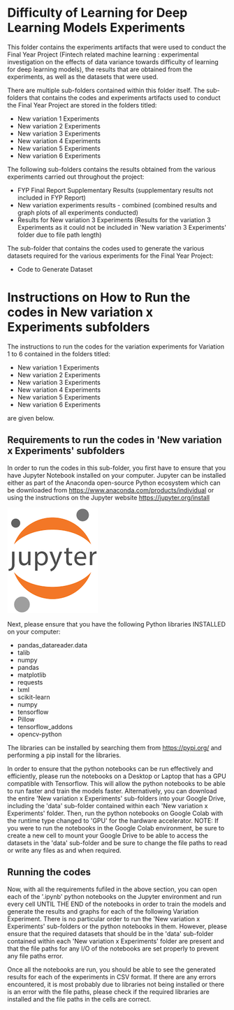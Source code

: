 # Difficulty of Learning for Deep Learning Models Experiments

This folder contains the experiments artifacts that were used to conduct the Final Year Project (Fintech related machine learning : experimental investigation on the effects of data variance towards difficulty of learning for deep learning models), the results that are obtained from the experiments, as well as the datasets that were used. 

There are multiple sub-folders contained within this folder itself. The sub-folders that contains the codes and experiments artifacts used to conduct the Final Year Project are stored in the folders titled:

- New variation 1 Experiments
- New variation 2 Experiments
- New variation 3 Experiments
- New variation 4 Experiments
- New variation 5 Experiments
- New variation 6 Experiments

The following sub-folders contains the results obtained from the various experiments carried out throughout the project:

- FYP Final Report Supplementary Results (supplementary results not included in FYP Report)
- New variation experiments results - combined (combined results and graph plots of all experiments conducted)
- Results for New variation 3 Experiments (Results for the variation 3 Experiments as it could not be included in 'New variation 3 Experiments' folder due to file path length)

The sub-folder that contains the codes used to generate the various datasets required for the various experiments for the Final Year Project:

- Code to Generate Dataset



# Instructions on How to Run the codes in New variation x Experiments subfolders

The instructions to run the codes for the variation experiments for Variation 1 to 6 contained in the folders titled:

- New variation 1 Experiments
- New variation 2 Experiments
- New variation 3 Experiments
- New variation 4 Experiments
- New variation 5 Experiments
- New variation 6 Experiments

are given below.

## Requirements to run the codes in 'New variation x Experiments' subfolders

In order to run the codes in this sub-folder, you first have to ensure that you have Jupyter Notebook installed on your computer. Jupyter can be installed either as part of the 
Anaconda open-source Python ecosystem which can be downloaded from https://www.anaconda.com/products/individual or using the instructions on the Jupyter website 
https://jupyter.org/install

![Image of jupyter](https://github.com/ShearmanChua/Difficulty-in-Deep-Learning/blob/main/images/jupyter.png)


Next, please ensure that you have the following Python libraries INSTALLED on your computer:

- pandas_datareader.data
- talib
- numpy
- pandas
- matplotlib
- requests
- lxml
- scikit-learn
- numpy
- tensorflow
- Pillow
- tensorflow_addons
- opencv-python

The libraries can be installed by searching them from https://pypi.org/ and performing a pip install for the libraries.


In order to ensure that the python notebooks can be run effectively and efficiently, please run the notebooks on a Desktop or Laptop that has a GPU compatible with Tensorflow.
This will allow the python notebooks to be able to run faster and train the models faster. Alternatively, you can download the entire 'New variation x Experiments' sub-folders into your Google Drive, including the 'data' sub-folder contained within each 'New variation x Experiments' folder. Then, run the python notebooks on Google Colab with the runtime type changed to 'GPU' for the hardware accelerator. 
NOTE: If you were to run the notebooks in the Google Colab environment, be sure to create a new cell to mount your Google Drive to be able to access the datasets in the 'data' sub-folder and be sure to change the file paths to read or write any files as and when required.


## Running the codes

Now, with all the requirements fufiled in the above section, you can open each of the '.ipynb' python notebooks on the Jupyter environment and run every cell UNTIL THE END of the notebooks in order to train the models and generate the results and graphs for each of the following Variation Experiment. There is no particular order to run the 'New variation x Experiments' sub-folders or the python notebooks in them. However, please ensure that the required datasets that should be in the 'data' sub-folder contained within each 'New variation x Experiments' folder are present and that the file paths for any I/O of the notebooks are set properly to prevent any file paths error.

Once all the notebooks are run, you should be able to see the generated results for each of the experiments in CSV format. If there are any errors encountered, it is most probably due to libraries not being installed or there is an error with the file paths, please check if the required libraries are installed and the file paths in the cells are correct.



